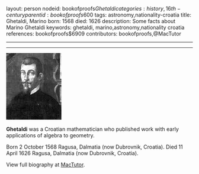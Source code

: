 layout: person
nodeid: bookofproofs$Ghetaldi
categories: history,16th-century
parentid: bookofproofs$600
tags: astronomy,nationality-croatia
title: Ghetaldi, Marino
born: 1568
died: 1626
description: Some facts about Marino Ghetaldi
keywords: ghetaldi, marino,astronomy,nationality croatia
references: bookofproofs$6909
contributors: bookofproofs,@MacTutor

---


---

![Ghetaldi.jpg](https://github.com/bookofproofs/bookofproofs.github.io/blob/main/_sources/_assets/images/portraits/Ghetaldi.jpg?raw=true)

**Ghetaldi** was a Croatian mathematician who published work with early applications of algebra to geometry.

Born 2 October 1568 Ragusa, Dalmatia (now Dubrovnik, Croatia). Died 11 April 1626 Ragusa, Dalmatia (now Dubrovnik, Croatia).


View full biography at [MacTutor](https://mathshistory.st-andrews.ac.uk/Biographies/Ghetaldi/).